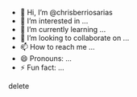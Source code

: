 - 👋 Hi, I’m @chrisberriosarias
- 👀 I’m interested in ...
- 🌱 I’m currently learning ...
- 💞️ I’m looking to collaborate on ...
- 📫 How to reach me ...
- 😄 Pronouns: ...
- ⚡ Fun fact: ...

<!---
chrisberriosarias/chrisberriosarias is a ✨ special ✨ repository because its `README.md` (this file) appears on your GitHub profile.
You can click the Preview link to take a look at your changes.
--->delete
